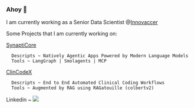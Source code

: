 ### Ahoy 👋

I am currently working as a Senior Data Scientist @[Innovaccer](http://innovaccer.com/)

Some Projects that I am currently working on:

   [SynaptiCore](https://github.com/insomniac-klutz/SynaptiCore)
   
      Descripts ~ Natively Agentic Apps Powered by Modern Language Models
      Tools ~ LangGraph | Smolagents | MCP
   
   [ClinCodeX](https://github.com/insomniac-klutz/ClinCodeX)

      Descripts ~ End to End Automated Clinical Coding Workflows
      Tools ~ Augmented by RAG using RAGatouille (colbertv2)

Linkedin ~ [![](https://img.shields.io/badge/-@LinkedIn-blue?style=flat-square&logo=Linkedin&logoColor=white)](https://www.linkedin.com/in/sankalp-chourasia-2102/)
